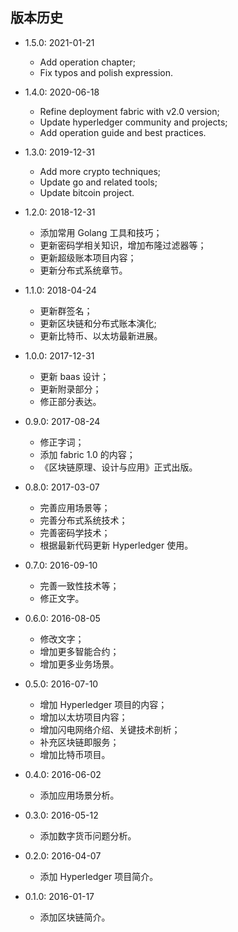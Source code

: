 ## 版本历史

* 1.5.0: 2021-01-21
  * Add operation chapter;
  * Fix typos and polish expression.

* 1.4.0: 2020-06-18
  * Refine deployment fabric with v2.0 version;
  * Update hyperledger community and projects;
  * Add operation guide and best practices.

* 1.3.0: 2019-12-31
  * Add more crypto techniques;
  * Update go and related tools;
  * Update bitcoin project.

* 1.2.0: 2018-12-31
  * 添加常用 Golang 工具和技巧；
  * 更新密码学相关知识，增加布隆过滤器等；
  * 更新超级账本项目内容；
  * 更新分布式系统章节。

* 1.1.0: 2018-04-24
  * 更新群签名；
  * 更新区块链和分布式账本演化;
  * 更新比特币、以太坊最新进展。

* 1.0.0: 2017-12-31
  * 更新 baas 设计；
  * 更新附录部分；
  * 修正部分表达。

* 0.9.0: 2017-08-24
  * 修正字词；
  * 添加 fabric 1.0 的内容；
  * 《区块链原理、设计与应用》正式出版。

* 0.8.0: 2017-03-07
  * 完善应用场景等；
  * 完善分布式系统技术；
  * 完善密码学技术；
  * 根据最新代码更新 Hyperledger 使用。

* 0.7.0: 2016-09-10
  * 完善一致性技术等；
  * 修正文字。

* 0.6.0: 2016-08-05
  * 修改文字；
  * 增加更多智能合约；
  * 增加更多业务场景。

* 0.5.0: 2016-07-10
  * 增加 Hyperledger 项目的内容；
  * 增加以太坊项目内容；
  * 增加闪电网络介绍、关键技术剖析；
  * 补充区块链即服务；
  * 增加比特币项目。

* 0.4.0: 2016-06-02
    * 添加应用场景分析。

* 0.3.0: 2016-05-12
    * 添加数字货币问题分析。

* 0.2.0: 2016-04-07
    * 添加 Hyperledger 项目简介。

* 0.1.0: 2016-01-17
    * 添加区块链简介。

